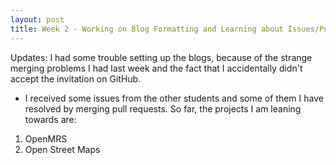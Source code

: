 ```yaml
---
layout: post
title: Week 2 - Working on Blog Formatting and Learning about Issues/Pull Requests
---
```


Updates: I had some trouble setting up the blogs, because of the strange merging problems I had last week and the fact that I accidentally didn't accept the invitation on GitHub. 
- I received some issues from the other students and some of them I have resolved by merging pull requests. 
So far, the projects I am leaning towards are: 
1) OpenMRS 
2) Open Street Maps 
